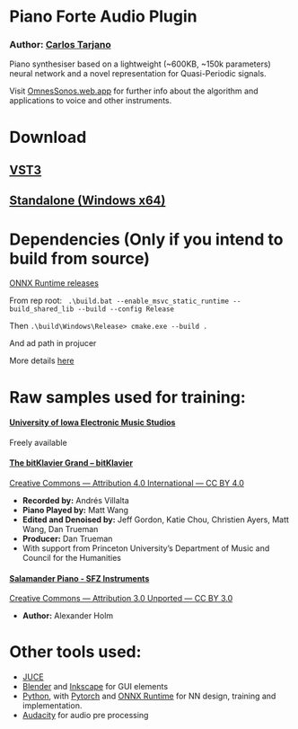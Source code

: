 # Piano Forte Audio Plugin

### Author: [Carlos Tarjano](https://carlos-tarjano.web.app/)

Piano synthesiser based on a lightweight (~600KB, ~150k parameters) neural network and a novel representation for Quasi-Periodic signals.

Visit [OmnesSonos.web.app](https://omnessonos.web.app/)
for further info about the algorithm and applications to voice and other instruments.

# Download

## [VST3](https://github.com/tesserato/PianoForte/tree/main/Releases/VST3)

## [Standalone (Windows x64)](https://github.com/tesserato/PianoForte/tree/main/Releases/Standalone%20Plugin)

# Dependencies (Only if you intend to build from source)

[ONNX Runtime releases](https://github.com/microsoft/onnxruntime/releases)

From rep root:
` .\build.bat --enable_msvc_static_runtime --build_shared_lib --build --config Release`

Then
`.\build\Windows\Release> cmake.exe --build .`

And ad path in projucer

More details [here](https://github.com/microsoft/onnxruntime/issues/8555)

# Raw samples used for training:

#### [University of Iowa Electronic Music Studios](https://theremin.music.uiowa.edu/MISpiano.html)
  Freely available

#### [The bitKlavier Grand – bitKlavier](https://bitklavier.com/the-bitklavier-grand/)
  [Creative Commons — Attribution 4.0 International — CC BY 4.0](https://creativecommons.org/licenses/by/4.0/)
  
  - **Recorded by:** Andrés Villalta
  - **Piano Played by:** Matt Wang
  - **Edited and Denoised by:** Jeff Gordon, Katie Chou, Christien Ayers, Matt Wang, Dan Trueman
  - **Producer:** Dan Trueman
  - With support from Princeton University’s Department of Music and Council for the Humanities

#### [Salamander Piano - SFZ Instruments](https://sfzinstruments.github.io/pianos/salamander)
  [Creative Commons — Attribution 3.0 Unported — CC BY 3.0](https://creativecommons.org/licenses/by/3.0/)
  
  - **Author:** Alexander Holm

# Other tools used:
- [JUCE](https://juce.com/)
- [Blender](https://www.blender.org/) and [Inkscape](https://inkscape.org/) for GUI elements
- [Python](https://www.python.org/), with [Pytorch](https://pytorch.org/) and [ONNX Runtime](https://onnxruntime.ai/) for NN design, training and implementation.
- [Audacity](https://www.audacityteam.org/) for audio pre processing